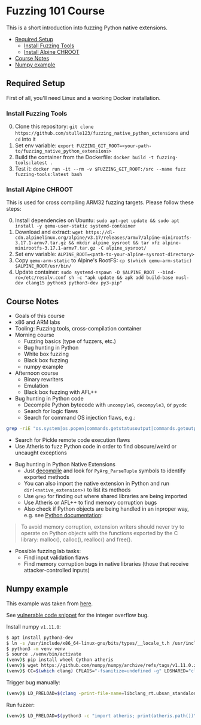 # Fuzzing 101 Course

This is a short introduction into fuzzing Python native extensions.

* [Required Setup](#required-setup)
  * [Install Fuzzing Tools](#install-fuzzing-tools)
  * [Install Alpine CHROOT](#install-alpine-chroot)
* [Course Notes](#course-notes)
* [Numpy example](#numpy-example)

## Required Setup

First of all, you'll need Linux and a working Docker installation.

### Install Fuzzing Tools

0) Clone this repository: `git clone https://github.com/stulle123/fuzzing_native_python_extensions` and `cd` into it
1) Set env variable: `export FUZZING_GIT_ROOT=<your-path-to/fuzzing_native_python_extensions>`
2) Build the container from the Dockerfile: `docker build -t fuzzing-tools:latest .`
3) Test it: `docker run -it --rm -v $FUZZING_GIT_ROOT:/src --name fuzz fuzzing-tools:latest bash`

### Install Alpine CHROOT

This is used for cross compiling ARM32 fuzzing targets. Please follow these steps:

0) Install dependencies on Ubuntu: `sudo apt-get update && sudo apt install -y qemu-user-static systemd-container`
1) Download and extract: `wget https://dl-cdn.alpinelinux.org/alpine/v3.17/releases/armv7/alpine-minirootfs-3.17.1-armv7.tar.gz && mkdir alpine_sysroot && tar xfz alpine-minirootfs-3.17.1-armv7.tar.gz -C alpine_sysroot/`
2) Set env variable: `ALPINE_ROOT=<path-to-your-alpine-sysroot-directory>`
3) Copy `qemu-arm-static` to Alpine's RootFS: `cp $(which qemu-arm-static) $ALPINE_ROOT/usr/bin/`
4) Update container: `sudo systemd-nspawn -D $ALPINE_ROOT --bind-ro=/etc/resolv.conf sh -c "apk update && apk add build-base musl-dev clang15 python3 python3-dev py3-pip"`

## Course Notes

- Goals of this course
- x86 and ARM labs
- Tooling: Fuzzing tools, cross-compilation container
- Morning course
  * Fuzzing basics (type of fuzzers, etc.)
  * Bug hunting in Python
  * White box fuzzing
  * Black box fuzzing
  * numpy example
- Afternoon course
  * Binary rewriters
  * Emulation
  * Black box fuzzing with AFL++
- Bug hunting in Python code
  * Decompile Python bytecode with `uncompyle6`, `decompyle3`, or `pycdc`
  * Search for logic flaws
  * Search for command OS injection flaws, e.g.:
```bash
grep -riE "os.system|os.popen|commands.getstatusoutput|commands.getoutput|commands.getstatus|subprocess.call|subprocess.Popen|pty.spawn|execfile|exec|eval"
```
  * Search for Pickle remote code execution flaws
  * Use Atheris to fuzz Python code in order to find obscure/weird or uncaught exceptions
- Bug hunting in Python Native Extensions
  * Just [decompile](https://dogbolt.org/) and look for `PyArg_ParseTuple` symbols to identify exported methods
  * You can also import the native extension in Python and run `dir(<native_extension>)` to list its methods
  * Use `grep` for finding out where shared libraries are being imported
  * Use Atheris or AFL++ to find memory corruption bugs
  * Also check if Python objects are being handled in an inproper way, e.g. see [Python documentation](https://docs.python.org/3/c-api/memory.html):
> To avoid memory corruption, extension writers should never try to operate on Python objects with the functions exported by the C library: malloc(), calloc(), realloc() and free().
- Possible fuzzing lab tasks:
  * Find input validation flaws
  * Find memory corruption bugs in native libraries (those that receive attacker-controlled inputs)

## Numpy example

This example was taken from [here](https://medium.com/hackernoon/python-sandbox-escape-via-a-memory-corruption-bug-19dde4d5fea5).

See [vulnerable code snippet](numpy_shape_bug.c) for the integer overflow bug.

Install numpy `v1.11.0`:

```bash
$ apt install python3-dev
$ ln -s /usr/include/x86_64-linux-gnu/bits/types/__locale_t.h /usr/include/xlocale.h
$ python3 -m venv venv
$ source ./venv/bin/activate
(venv)$ pip install wheel Cython atheris
(venv)$ wget https://github.com/numpy/numpy/archive/refs/tags/v1.11.0.zip && unzip v1.11.0.zip && cd numpy-1.11.0
(venv)$ CC=$(which clang) CFLAGS="-fsanitize=undefined -g" LDSHARED="clang -shared" python3 -m pip install .
```

Trigger bug manually:
```bash
(venv)$ LD_PRELOAD=$(clang -print-file-name=libclang_rt.ubsan_standalone-x86_64.so) python <your-path-to>/fuzzing_native_python_extensions/course/trigger_bug_in_numpy_1.11.0.py
```

Run fuzzer:
```bash
(venv)$ LD_PRELOAD=$(python3 -c "import atheris; print(atheris.path())")/asan_with_fuzzer.so ASAN_OPTIONS=detect_leaks=0:allocator_may_return_null=1 python numpy_fuzz.py
```
